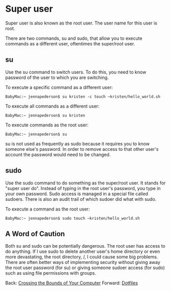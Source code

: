 # Super user

Super user is also known as the root user. The user name for this user is root.

There are two commands, su and sudo, that allow you to execute commands as a different user, oftentimes the super/root user.

## su

Use the su command to switch users. To do this, you need to know password of the user to which you are switching.

To execute a specific command as a different user:
```
BabyMac:~ jennapederson$ su kristen -c touch ~kristen/hello_world.sh
```

To execute all commands as a different user:
```
BabyMac:~ jennapederson$ su kristen
```

To execute commands as the root user:
```
BabyMac:~ jennapederson$ su
```

su is not used as frequently as sudo because it requires you to know someone else's password. In order to remove access to that other user's account the password would need to be changed.

## sudo

Use the sudo command to do something as the super/root user. It stands for "super user do". Instead of typing in the root user's password, you type in your own password. Sudo access is managed in a special file called sudoers. There is also an audit trail of which sudoer did what with sudo.

To execute a command as the root user:
```
BabyMac:~ jennapederson$ sudo touch ~kristen/hello_world.sh
```

## A Word of Caution

Both su and sudo can be potentially dangerous. The root user has access to do anything. If I use sudo to delete another user's home directory or even more devastating, the root directory, /, I could cause some big problems. There are often better ways of implementing security without giving away the root user password (for su) or giving someone sudoer access (for sudo) such as using file permissions with groups.

Back: [Crossing the Bounds of Your Computer](12_remote.md)
Forward: [Dotfiles](14_dotfiles.md)
